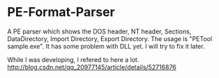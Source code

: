 # PE-Format-Parser
A PE parser which shows the DOS header, NT header, Sections, DataDirectory, Import Directory, Export Directory.
The usage is "PETool sample.exe".
It has some problem with DLL yet. I will try to fix it later. 

While I was developing, I refered to here a lot.
http://blog.csdn.net/qq_20977145/article/details/52716876
